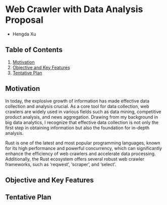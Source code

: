 # Web Crawler with Data Analysis Proposal

- Hengda Xu

## Table of Contents
1. [Motivation](#motivation)
2. [Objective and Key Features](#objective-and-key-features)
3. [Tentative Plan](#tentative-plan)

## Motivation

In today, the explosive growth of information has made effective data collection and analysis crucial. As a core tool for data collection, web crawlers are widely used in various fields such as data mining, competitive product analysis, and news aggregation. Drawing from my background in big data analytics, I recognize that effective data collection is not only the first step in obtaining information but also the foundation for in-depth analysis. 

Rust is one of the latest and most popular programming languages, known for its high performance and powerful concurrency, which can significantly enhance the efficiency of web crawlers and accelerate data processing. Additionally, the Rust ecosystem offers several robust web crawler frameworks, such as ‘reqwest’, ‘scraper’, and ‘select’.





## Objective and Key Features

## Tentative Plan